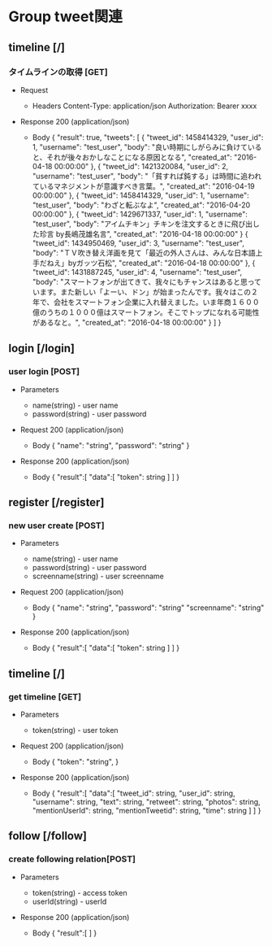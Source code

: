 # Group tweet関連

## timeline [/]
### タイムラインの取得 [GET]
+ Request
  + Headers
      Content-Type: application/json
      Authorization: Bearer xxxx

+ Response 200 (application/json)
    + Body
      {
        "result": true,
        "tweets": [
          {
            "tweet_id": 1458414329,
            "user_id": 1,
            "username": "test_user",
            "body": "良い時期にしがらみに負けていると、それが後々おかしなことになる原因となる",
            "created_at": "2016-04-18 00:00:00"
          },
          {
            "tweet_id": 1421320084,
            "user_id": 2,
            "username": "test_user",
            "body": "「貧すれば鈍する」は時間に追われているマネジメントが意識すべき言葉。",
            "created_at": "2016-04-19 00:00:00"
          },
          {
            "tweet_id": 1458414329,
            "user_id": 1,
            "username": "test_user",
            "body": "わざと転ぶなよ",
            "created_at": "2016-04-20 00:00:00"
          },
          {
            "tweet_id": 1429671337,
            "user_id": 1,
            "username": "test_user",
            "body": "アイムチキン」チキンを注文するときに飛び出した珍言 by長嶋茂雄名言",
            "created_at": "2016-04-18 00:00:00"
          }
          {
            "tweet_id": 1434950469,
            "user_id": 3,
            "username": "test_user",
            "body": "ＴＶ吹き替え洋画を見て「最近の外人さんは、みんな日本語上手だねえ」byガッツ石松",
            "created_at": "2016-04-18 00:00:00"
          },
          {
            "tweet_id": 1431887245,
            "user_id": 4,
            "username": "test_user",
            "body": "スマートフォンが出てきて、我々にもチャンスはあると思っています。また新しい「よーい、ドン」が始まったんです。我々はこの２年で、会社をスマートフォン企業に入れ替えました。いま年商１６００億のうちの１０００億はスマートフォン。そこでトップになれる可能性があるなと。",
            "created_at": "2016-04-18 00:00:00"
          }
        ]
      }

## login [/login]
### user login [POST]

+ Parameters
    + name(string) - user name
    + password(string) - user password

+ Request 200 (application/json)

    + Body
        {
            "name": "string",
            "password": "string"
        }


+ Response 200 (application/json)

    + Body
        {
            "result":[
                "data":[
                    "token": string
                ]
            ]
        }

## register [/register]
### new user create [POST]

+ Parameters
    + name(string) - user name
    + password(string) - user password
    + screenname(string) - user screenname

+ Request 200 (application/json)

    + Body
        {
            "name": "string",
            "password": "string"
            "screenname": "string"
        }


+ Response 200 (application/json)

    + Body
        {
            "result":[
                "data":[
                    "token": string
                ]
            ]
        }

## timeline [/]
### get timeline [GET]

+ Parameters
    + token(string) - user token

+ Request 200 (application/json)

    + Body
    {
        "token": "string",
    }


+ Response 200 (application/json)

    + Body
    {
        "result":[
            "data":[
                "tweet_id": string,
                "user_id": string,
                "username": string,
                "text": string,
                "retweet": string,
                "photos": string,
                "mentionUserId": string,
                "mentionTweetid": string,
                "time": string
                ]
        ]
    }

## follow [/follow]
### create following relation[POST]

+ Parameters
    + token(string) - access token
    + userId(string) - userId

+ Response 200 (application/json)

    + Body
    {
        "result":[
        ]
    }
